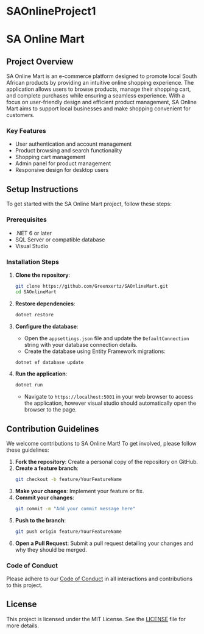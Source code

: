 # SAOnlineProject1
# SA Online Mart

## Project Overview

SA Online Mart is an e-commerce platform designed to promote local South African products by providing an intuitive online shopping experience. The application allows users to browse products, manage their shopping cart, and complete purchases while ensuring a seamless experience. With a focus on user-friendly design and efficient product management, SA Online Mart aims to support local businesses and make shopping convenient for customers.

### Key Features
- User authentication and account management
- Product browsing and search functionality
- Shopping cart management
- Admin panel for product management
- Responsive design for desktop users

## Setup Instructions

To get started with the SA Online Mart project, follow these steps:

### Prerequisites
- .NET 6 or later
- SQL Server or compatible database
- Visual Studio

### Installation Steps

1. **Clone the repository**:
   ```bash
   git clone https://github.com/Greenxertz/SAOnlineMart.git
   cd SAOnlineMart
   ```



2. **Restore dependencies**:
   ```bash
   dotnet restore
   ```

3. **Configure the database**:
   - Open the `appsettings.json` file and update the `DefaultConnection` string with your database connection details.
   - Create the database using Entity Framework migrations:
   ```bash
   dotnet ef database update
   ```

4. **Run the application**:
   ```bash
   dotnet run
   ```
   - Navigate to `https://localhost:5001` in your web browser to access the application, however visual studio should automatically open the browser to the page.

## Contribution Guidelines

We welcome contributions to SA Online Mart! To get involved, please follow these guidelines:

1. **Fork the repository**: Create a personal copy of the repository on GitHub.
2. **Create a feature branch**: 
   ```bash
   git checkout -b feature/YourFeatureName
   ```
3. **Make your changes**: Implement your feature or fix.
4. **Commit your changes**:
   ```bash
   git commit -m "Add your commit message here"
   ```
5. **Push to the branch**:
   ```bash
   git push origin feature/YourFeatureName
   ```
6. **Open a Pull Request**: Submit a pull request detailing your changes and why they should be merged.

### Code of Conduct

Please adhere to our [Code of Conduct](CODE_OF_CONDUCT) in all interactions and contributions to this project.

## License

This project is licensed under the MIT License. See the [LICENSE](LICENSE) file for more details.
